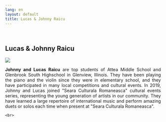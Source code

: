 ```yaml
---
lang: en
layout: default
title: Lucas & Johnny Raicu
---
```


<br>
<div class="container">
    <h2>Lucas & Johnny Raicu</h2>
    <div class="row">
        <div class="col-sm-5">
            <img class="img img-responsive" src="{{ site.baseurl }}/img/music/viori.jpg" />
        </div> 
        <div class="col-sm-4">
            <p style="text-align: justify"><strong>Johnny and Lucas Raicu</strong> are top students of Attea Middle School and Glenbrook South Highschool in Glenview, Illinois. They have been playing the piano and the violin since they were in elementary school, and they have participated in many local competitions and cultural events. In 2019, Johnny and Lucas joined "Seara Culturala Romaneasca" cultural events series, representing the young generation of artists in our community. They have learned a large repertoire of international music and perform amazing duets or solos each time when present at "Seara Culturala Romaneasca".
             </p>
        </div>
    </div>

    <br>   
</div>
<br>
<br>
